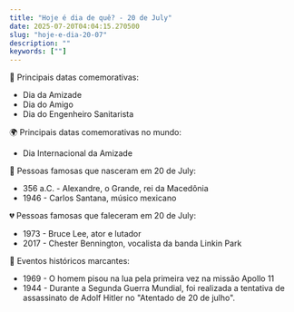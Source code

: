 ```yaml
---
title: "Hoje é dia de quê? - 20 de July"
date: 2025-07-20T04:04:15.270500
slug: "hoje-e-dia-20-07"
description: ""
keywords: [""]
---
```


🎉 Principais datas comemorativas:

- Dia da Amizade
- Dia do Amigo
- Dia do Engenheiro Sanitarista

🌍 Principais datas comemorativas no mundo:

- Dia Internacional da Amizade

🎂 Pessoas famosas que nasceram em 20 de July:

- 356 a.C. - Alexandre, o Grande, rei da Macedônia
- 1946 - Carlos Santana, músico mexicano

💔 Pessoas famosas que faleceram em 20 de July:

- 1973 - Bruce Lee, ator e lutador
- 2017 - Chester Bennington, vocalista da banda Linkin Park

📰 Eventos históricos marcantes:

- 1969 - O homem pisou na lua pela primeira vez na missão Apollo 11
- 1944 - Durante a Segunda Guerra Mundial, foi realizada a tentativa de assassinato de Adolf Hitler no "Atentado de 20 de julho".